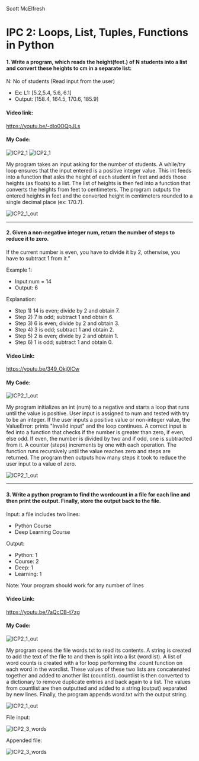 Scott McElfresh

# IPC 2: Loops, List, Tuples, Functions in Python


#### 1. Write a program, which reads the height(feet.) of N students into a list and convert these heights to cm in a separate list:

N: No of students (Read input from the user)

- Ex: L1: [5.2,5.4, 5.6, 6.1]
- Output: [158.4, 164.5, 170.6, 185.9]

#### Video link:
https://youtu.be/-dIo0OQpJLs

#### My Code:
![ICP2_1](https://github.com/sme1d1/UMKC_DeepLearning2021/blob/master/images/icp2_1_program1.PNG?raw=true "ICP2_1")
![ICP2_1](https://github.com/sme1d1/UMKC_DeepLearning2021/blob/master/images/icp2_1_program2.PNG?raw=true "ICP2_1")

My program takes an input asking for the number of students. A while/try loop ensures that the input entered is a positive integer value. This int feeds into a function that asks the height of each student in feet and adds those heights (as floats) to a list. The list of heights is then fed into a function that converts the heights from feet to centimeters. The program outputs the entered heights in feet and the converted height in centimeters rounded to a single decimal place (ex: 170.7).

![ICP2_1_out](https://github.com/sme1d1/UMKC_DeepLearning2021/blob/master/images/icp2_1_output.PNG?raw=true "ICP2_1_out")

---
#### 2. Given a non-negative integer num, return the number of steps to reduce it to zero.
If the current number is even, you have to divide it by 2, otherwise, you have to subtract 1 from it.”

Example 1:
- Input:num = 14
- Output: 6

Explanation:
- Step 1) 14 is even; divide by 2 and obtain 7.
- Step 2) 7 is odd; subtract 1 and obtain 6.
- Step 3) 6 is even; divide by 2 and obtain 3.
- Step 4) 3 is odd; subtract 1 and obtain 2.
- Step 5) 2 is even; divide by 2 and obtain 1.
- Step 6) 1 is odd; subtract 1 and obtain 0.

#### Video Link:
https://youtu.be/349_Okj0lCw

#### My Code:
![ICP2_1_out](https://github.com/sme1d1/UMKC_DeepLearning2021/blob/master/images/icp2_2_program.PNG?raw=true "ICP2_1_out")

My program initializes an int (num) to a negative and starts a loop that runs until the value is positive. User input is assigned to num and tested with try to be an integer. If the user inputs a positive value or non-integer value, the ValueError: prints "Invalid input" and the loop continues. 
A correct input is fed into a function that checks if the number is greater than zero, if even, else odd. If even, the number is divided by two and if odd, one is subtracted from it. A counter (steps) increments by one with each operation. The function runs recursively until the value reaches zero and steps are returned. The program then outputs how many steps it took to reduce the user input to a value of zero. 

![ICP2_1_out](https://github.com/sme1d1/UMKC_DeepLearning2021/blob/master/images/icp2_2_output.PNG?raw=true "ICP2_1_out") 

---
#### 3. Write a python program to find the wordcount in a file for each line and then print the output. Finally, store the output back to the file.

Input: a file includes two lines: 
- Python Course
- Deep Learning Course

Output:
- Python: 1
- Course: 2
- Deep: 1
- Learning: 1

Note: Your program should work for any number of lines

#### Video Link:
https://youtu.be/7aQcCB-t7zg

#### My Code:
![ICP2_1_out](https://github.com/sme1d1/UMKC_DeepLearning2021/blob/master/images/icp2_3_program.PNG?raw=true "ICP2_1_out") 

My program opens the file words.txt to read its contents. A string is created to add the text of the file to and then is split into a list (wordlist). A list of word counts is created with a for loop performing the .count function on each word in the wordlist. These values of these two lists are concatenated together and added to another list (countlist). countlist is then converted to a dictionary to remove duplicate entries and back again to a list. The values from countlist are then outputted and added to a string (output) separated by new lines. Finally, the program appends word.txt with the output string. 

![ICP2_1_out](https://github.com/sme1d1/UMKC_DeepLearning2021/blob/master/images/icp2_3_console_output.PNG?raw=true "ICP2_1_out")

File input: 

![ICP2_3_words](https://github.com/sme1d1/UMKC_DeepLearning2021/blob/master/images/icp2_3_words_input.PNG?raw=true "ICP2_1_out")

Appended file:

![ICP2_3_words](https://github.com/sme1d1/UMKC_DeepLearning2021/blob/master/images/icp2_3_words_output.PNG?raw=true "ICP2_1_out")

 




